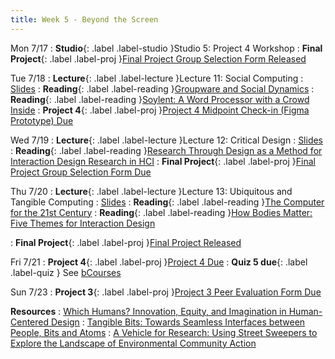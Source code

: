 ```yaml
---
title: Week 5 - Beyond the Screen
---
```


Mon 7/17
: **Studio**{: .label .label-studio }Studio 5: Project 4 Workshop
: **Final Project**{: .label .label-proj }[Final Project Group Selection Form Released](https://airtable.com/appPa8qmBuak7pi4T/shrlSdEkTTJKaGVVR)

Tue 7/18
: **Lecture**{: .label .label-lecture }Lecture 11: Social Computing
  : [Slides](https://docs.google.com/presentation/d/1PfcDYojLoE0yiTb-a9mrO0Fil24sUke2-MvWSufH9f4/edit?usp=drive_link)
: **Reading**{: .label .label-reading }[Groupware and Social Dynamics](https://drive.google.com/file/d/1UnUvVmxjTKVhlpOl2Yjb3d5s9Obe7pm7/view?usp=drive_link)
: **Reading**{: .label .label-reading }[Soylent: A Word Processor with a Crowd Inside](https://drive.google.com/file/d/1MU7uXHdTG-sQde4KGx-A9F7e7rmVjBBf/view?usp=drive_link)
: **Project 4**{: .label .label-proj }[Project 4 Midpoint Check-in (Figma Prototype) Due](https://docs.google.com/document/d/1MDQuKbWKq15uJ1vhHZk11o4Ttqq3OoT0DF9lSte3nKw/edit?usp=sharing)

Wed 7/19
: **Lecture**{: .label .label-lecture }Lecture 12: Critical Design
  : [Slides](https://docs.google.com/presentation/d/1grgy8eV5ElyvQDAlJHrmliz79NlLsTz9MFOl9FIRcoo/edit?usp=sharing)
: **Reading**{: .label .label-reading }[Research Through Design as a Method for Interaction Design Research in HCI](https://drive.google.com/file/d/1vsDlz4d4stXAT1vo_c53tSjO2QebXMzR/view?usp=drive_link)
: **Final Project**{: .label .label-proj }[Final Project Group Selection Form Due](https://airtable.com/appPa8qmBuak7pi4T/shrlSdEkTTJKaGVVR)

Thu 7/20
: **Lecture**{: .label .label-lecture }Lecture 13: Ubiquitous and Tangible Computing
  : [Slides](#)
: **Reading**{: .label .label-reading }[The Computer for the 21st Century](https://drive.google.com/file/d/1FonfUQw24R7xdIgkG8QIjB_bI_QHbPmq/view?usp=drive_link)
: **Reading**{: .label .label-reading }[How Bodies Matter: Five Themes for Interaction Design](https://drive.google.com/file/d/1Oi7iXjk4DWYJzGDJiHLelptlv5R42Iq_/view?usp=drive_link)

: **Final Project**{: .label .label-proj }[Final Project Released](#)

Fri 7/21
: **Project 4**{: .label .label-proj }[Project 4 Due](https://docs.google.com/document/d/1MDQuKbWKq15uJ1vhHZk11o4Ttqq3OoT0DF9lSte3nKw/edit?usp=sharing)
: **Quiz 5 due**{: .label .label-quiz } See [bCourses](https://bcourses.berkeley.edu/courses/1525535/quizzes/2433001)

Sun 7/23
: **Project 3**{: .label .label-proj }[Project 3 Peer Evaluation Form Due](bit.ly/proj3feedback)

**Resources**
: [Which Humans? Innovation, Equity, and Imagination in Human-Centered Design](https://www.youtube.com/watch?v=kDcz44ifdQw)
: [Tangible Bits: Towards Seamless Interfaces between People, Bits and Atoms](https://drive.google.com/file/d/1PUodFAoXfEFcnqt83fCzuWSgfQIMOYCA/view?usp=drive_link)
: [A Vehicle for Research: Using Street Sweepers to Explore the Landscape of Environmental Community Action](http://www.paulos.net/papers/2009/sweeper_chi09.pdf)